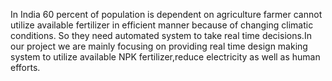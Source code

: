 In India 60 percent of population is dependent on agriculture farmer cannot
utilize available fertilizer in efficient manner because of changing climatic conditions.
So they need automated system to take real time decisions.In our project
we are mainly focusing on providing real time design making system to utilize
available NPK fertilizer,reduce electricity as well as human efforts.
